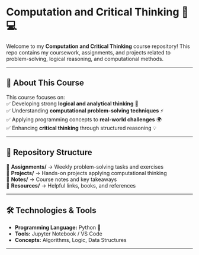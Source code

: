 # **Computation and Critical Thinking** 🧠💻  

Welcome to my **Computation and Critical Thinking** course repository! This repo contains my coursework, assignments, and projects related to problem-solving, logical reasoning, and computational methods.  

---

## **📌 About This Course**  
This course focuses on:  
✅ Developing strong **logical and analytical thinking** 🧐  
✅ Understanding **computational problem-solving techniques** ⚡  
✅ Applying programming concepts to **real-world challenges** 🌍  
✅ Enhancing **critical thinking** through structured reasoning 💡  

---

## **📂 Repository Structure**  
📁 **Assignments/** → Weekly problem-solving tasks and exercises  
📁 **Projects/** → Hands-on projects applying computational thinking  
📁 **Notes/** → Course notes and key takeaways  
📁 **Resources/** → Helpful links, books, and references  

---

## **🛠️ Technologies & Tools**  
- **Programming Language:** Python 🐍  
- **Tools:** Jupyter Notebook / VS Code  
- **Concepts:** Algorithms, Logic, Data Structures  

---

